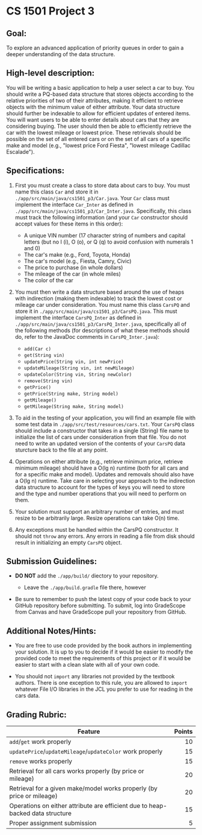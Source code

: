 # CS 1501 Project 3

## Goal:
To explore an advanced application of priority queues in order to gain a deeper
understanding of the data structure.


## High-level description:
You will be writing a basic application to help a user select a car to buy.
You should write a PQ-based data structure that stores objects according to the
relative priorities of two of their attributes, making it efficient to retrieve
objects with the minimum value of either attribute. Your data structure should
further be indexable to allow for efficient updates of entered items. You will
want users to be able to enter details about cars that they are considering
buying. The user should then be able to efficiently retrieve the car with the
lowest mileage or lowest price.  These retrievals should be possible on the set
of all entered cars or on the set of all cars of a specific make and model
(e.g., "lowest price Ford Fiesta", "lowest mileage Cadillac Escalade").


## Specifications:
1. First you must create a class to store data about cars to buy. You must name
  this class `Car` and store it in `./app/src/main/java/cs1501_p3/Car.java`.
  Your `Car` class must implement the interface `Car_Inter` as defined in
  `./app/src/main/java/cs1501_p3/Car_Inter.java`. Specifically, this class
  must track the following information (and your `Car` constructor should
  accept values for these items in this order):

    * A unique VIN number (17 character string of numbers and capital letters
      (but no I (i), O (o), or Q (q) to avoid confusion with numerals 1 and
      0)
    * The car's make (e.g., Ford, Toyota, Honda)
    * The car's model (e.g., Fiesta, Camry, Civic)
    * The price to purchase (in whole dollars)
    * The mileage of the car (in whole miles)
    * The color of the car

1. You must then write a data structure based around the use of heaps with
  indirection (making them indexable) to track the lowest cost or mileage car
  under consideration.  You must name this class `CarsPQ` and store it in
  `./app/src/main/java/cs1501_p3/CarsPQ.java`.  This must implement the
  interface `CarsPQ_Inter` as defined in
  `./app/src/main/java/cs1501_p3/CarsPQ_Inter.java`, specifically all of the
  following methods (for descriptions of what these methods should do, refer to
  the JavaDoc comments in `CarsPQ_Inter.java`):
    * `add(Car c)`
    * `get(String vin)`
    * `updatePrice(String vin, int newPrice)`
    * `updateMileage(String vin, int newMileage)`
    * `updateColor(String vin, String newColor)`
    * `remove(String vin)`
    * `getPrice()`
    * `getPrice(String make, String model)`
    * `getMileage()`
    * `getMileage(String make, String model)`

1. To aid in the testing of your application, you will find an example file
  with some test data in `./app/src/test/resources/cars.txt`. Your `CarsPQ`
  class should include a constructor that takes in a single (String) file name
  to initialize the list of cars under consideration from that file.  You do
  not need to write an updated version of the contents of your `CarsPQ` data
  sturcture back to the file at any point.

1. Operations on either attribute (e.g., retrieve minimum price, retrieve
  minimum mileage) should have a O(lg n) runtime (both for all cars and for a
  specific make and model). Updates and removals should also have a O(lg n)
  runtime. Take care in selecting your approach to the indirection data
  structure to account for the types of keys you will need to store and the
  type and number operations that you will need to perform on them.

1. Your solution must support an arbitrary number of entries, and must resize
  to be arbitrarily large. Resize operations can take O(n) time.

1. Any exceptions must be handled within the CarsPQ constructor. It should not
  `throw` any errors. Any errors in reading a file from disk should result in
  initializing an empty `CarsPQ` object.


## Submission Guidelines:
* **DO NOT** add the `./app/build/` diectory to your repository.
    * Leave the `./app/build.gradle` file there, however

* Be sure to remember to push the latest copy of your code back to your GitHub
    repository before submitting. To submit, log into GradeScope from Canvas and
    have GradeScope pull your repository from GitHub.


## Additional Notes/Hints:
* You are free to use code provided by the book authors in implementing your
  solution. It is up to you to decide if it would be easier to modify the
  provided code to meet the requirements of this project or if it would be
  easier to start with a clean slate with all of your own code.

* You should not `import` any libraries not provided by the textbook authors.
    There is one exception to this rule, you are allowed to `import` whatever
    File I/O libraries in the JCL you prefer to use for reading in the cars
    data.



## Grading Rubric:
| Feature | Points
| ------- | ------:
| `add`/`get` work properly | 10
| `updatePrice`/`updateMileage`/`updateColor` work properly | 15
| `remove` works properly | 15
| Retrieval for all cars works properly (by price or mileage) | 20
| Retrieval for a given make/model works properly (by price or mileage) | 20
| Operations on either attribute are efficient due to heap-backed data structure | 15
| Proper assignment submission | 5
